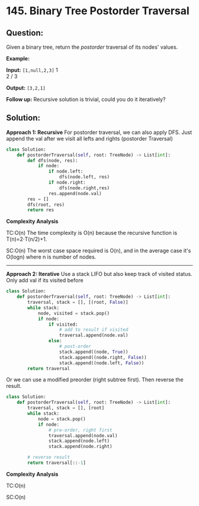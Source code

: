 
# 145. Binary Tree Postorder Traversal


## Question:



Given a binary tree, return the  _postorder_  traversal of its nodes' values.

**Example:**

**Input:** `[1,null,2,3]`
   1
    \
     2
    /
   3

**Output:** `[3,2,1]`

**Follow up:**  Recursive solution is trivial, could you do it iteratively?

## Solution:

**Approach 1: Recursive**
For postorder traversal, we can also apply DFS. Just append the val after we visit all lefts and rights (postorder Traversal)
```python
class Solution:
    def postorderTraversal(self, root: TreeNode) -> List[int]:
        def dfs(node, res):
            if node:
                if node.left:
                    dfs(node.left, res)
                if node.right:
                    dfs(node.right,res)
                res.append(node.val)
        res = []
        dfs(root, res)
        return res
```

**Complexity Analysis**

  

TC:O(n) The time complexity is O(n) because the recursive function is T(n)=2⋅T(n/2)+1.

SC:O(n) The worst case space required is O(n), and in the average case it's O(logn) where n is number of nodes.

---

**Approach 2: Iterative**
Use a stack LIFO but also keep track of visited status. Only add val if its visited before
```python
class Solution:
    def postorderTraversal(self, root: TreeNode) -> List[int]:
        traversal, stack = [], [(root, False)]
        while stack:
            node, visited = stack.pop()
            if node:
                if visited:
                    # add to result if visited
                    traversal.append(node.val)
                else:
                    # post-order
                    stack.append((node, True))
                    stack.append((node.right, False))
                    stack.append((node.left, False))
        return traversal
```
Or we can use a modified preorder (right subtree first). Then reverse the result.
```python
class Solution:
    def postorderTraversal(self, root: TreeNode) -> List[int]:
        traversal, stack = [], [root]
        while stack:
            node = stack.pop()
            if node:
                # pre-order, right first
                traversal.append(node.val)
                stack.append(node.left)
                stack.append(node.right)

        # reverse result
        return traversal[::-1]
```

**Complexity Analysis**

TC:O(n)

SC:O(n)
